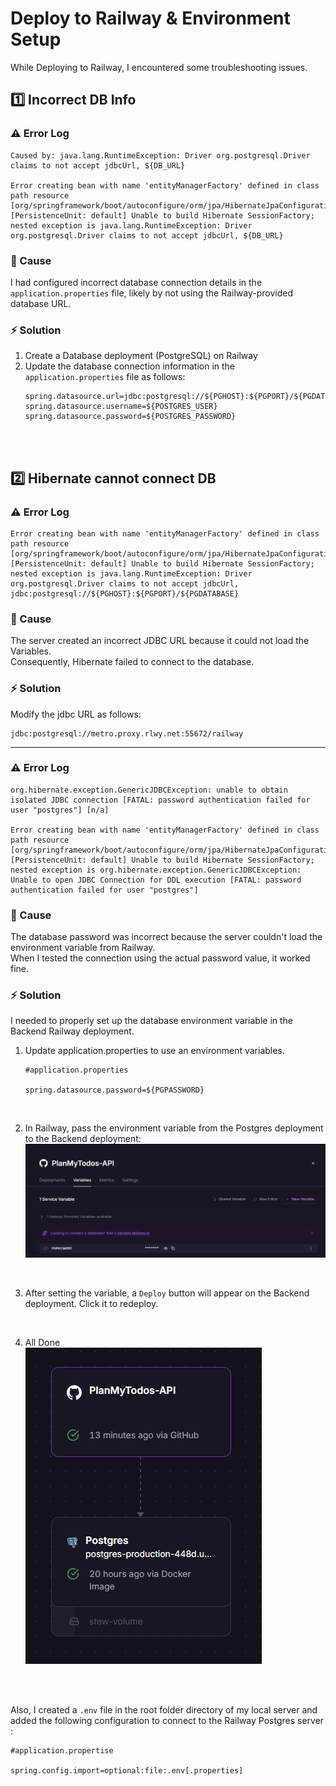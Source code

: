 # Deploy to Railway & Environment Setup

While Deploying to Railway, I encountered some troubleshooting issues.

## 1️⃣ Incorrect DB Info 

### ⚠️ Error Log
```
Caused by: java.lang.RuntimeException: Driver org.postgresql.Driver claims to not accept jdbcUrl, ${DB_URL}

Error creating bean with name 'entityManagerFactory' defined in class path resource [org/springframework/boot/autoconfigure/orm/jpa/HibernateJpaConfiguration.class]: [PersistenceUnit: default] Unable to build Hibernate SessionFactory; nested exception is java.lang.RuntimeException: Driver org.postgresql.Driver claims to not accept jdbcUrl, ${DB_URL}
```

### 🧾 Cause
I had configured incorrect database connection details in the `application.properties` file, likely by not using the Railway-provided database URL.
<!-- <br><br>
(railway 의 db를 사용하지 않고 잘못된 정보를 기입함.) -->

### ⚡ Solution
1. Create a Database deployment (PostgreSQL) on Railway
2. Update the database connection information in the `application.properties` file as follows:
    ```
    spring.datasource.url=jdbc:postgresql://${PGHOST}:${PGPORT}/${PGDATABASE}
    spring.datasource.username=${POSTGRES_USER}
    spring.datasource.password=${POSTGRES_PASSWORD}
    ```

<br>
<br>

## 2️⃣ Hibernate cannot connect DB

### ⚠️ Error Log
```
Error creating bean with name 'entityManagerFactory' defined in class path resource [org/springframework/boot/autoconfigure/orm/jpa/HibernateJpaConfiguration.class]: [PersistenceUnit: default] Unable to build Hibernate SessionFactory; nested exception is java.lang.RuntimeException: Driver org.postgresql.Driver claims to not accept jdbcUrl, jdbc:postgresql://${PGHOST}:${PGPORT}/${PGDATABASE}
```

### 🧾 Cause

The server created an incorrect JDBC URL because it could not load the Variables.
<br> Consequently, Hibernate failed to connect to the database.

### ⚡ Solution

Modify the jdbc URL as follows:
```
jdbc:postgresql://metro.proxy.rlwy.net:55672/railway
```


<hr>

### ⚠️ Error Log
```
org.hibernate.exception.GenericJDBCException: unable to obtain isolated JDBC connection [FATAL: password authentication failed for user "postgres"] [n/a]

Error creating bean with name 'entityManagerFactory' defined in class path resource [org/springframework/boot/autoconfigure/orm/jpa/HibernateJpaConfiguration.class]: [PersistenceUnit: default] Unable to build Hibernate SessionFactory; nested exception is org.hibernate.exception.GenericJDBCException: Unable to open JDBC Connection for DDL execution [FATAL: password authentication failed for user "postgres"]
```

### 🧾 Cause

The database password was incorrect because the server couldn't load the environment variable from Railway.
<br>
When I tested the connection using the actual password value, it worked fine.

### ⚡ Solution

I needed to properly set up the database environment variable in the Backend Railway deployment. 

1. Update application.properties to use an environment variables.
    ```
    #application.properties

    spring.datasource.password=${PGPASSWORD}
    ```

<br>

2. In Railway, pass the environment variable from the Postgres deployment to the Backend deployment: <br>
    ![evn1](./images/env1.png)

<br>

3. After setting the variable, a `Deploy` button will appear on the Backend deployment. Click it to redeploy.

<br>

4. All Done <br>
    ![evn2](./images/env2.png)

<br>
<br>

Also, I created a `.env` file in the root folder directory of my local server and added the following configuration to connect to the Railway Postgres server :

```
#application.propertise

spring.config.import=optional:file:.env[.properties]
```